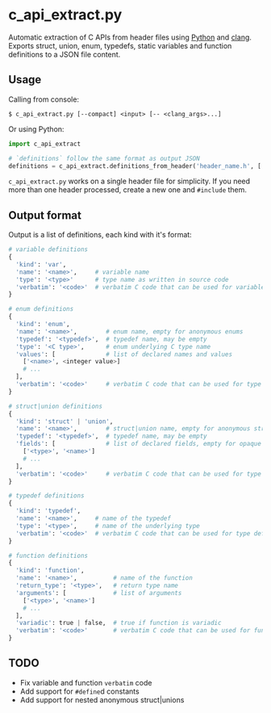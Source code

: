 # c_api_extract.py
Automatic extraction of C APIs from header files using
[Python](http://python.org/) and [clang](https://pypi.org/project/clang/).
Exports struct, union, enum, typedefs, static variables and function definitions
to a JSON file content.


## Usage
Calling from console:

    $ c_api_extract.py [--compact] <input> [-- <clang_args>...]

Or using Python:

```python
import c_api_extract

# `definitions` follow the same format as output JSON
definitions = c_api_extract.definitions_from_header('header_name.h', ['-Dlist_of_clang_args'])
```

`c_api_extract.py` works on a single header file for simplicity.
If you need more than one header processed, create a new one and `#include` them.


## Output format
Output is a list of definitions, each kind with it's format:

```python
# variable definitions
{
  'kind': 'var',
  'name': '<name>',     # variable name
  'type': '<type>'      # type name as written in source code
  'verbatim': '<code>'  # verbatim C code that can be used for variable definition
}

# enum definitions
{
  'kind': 'enum',
  'name': '<name>',        # enum name, empty for anonymous enums
  'typedef': '<typedef>',  # typedef name, may be empty
  'type': '<C type>',      # enum underlying C type name
  'values': [              # list of declared names and values
    ['<name>', <integer value>]
    # ...
  ],
  'verbatim': '<code>'     # verbatim C code that can be used for type definition
}

# struct|union definitions
{
  'kind': 'struct' | 'union',
  'name': '<name>',        # struct|union name, empty for anonymous struct|unions
  'typedef': '<typedef>',  # typedef name, may be empty
  'fields': [              # list of declared fields, empty for opaque struct|unions
    ['<type>', '<name>']
    # ...
  ],
  'verbatim': '<code>'     # verbatim C code that can be used for type definition
}

# typedef definitions
{
  'kind': 'typedef',
  'name': '<name>',     # name of the typedef
  'type': '<type>',     # name of the underlying type
  'verbatim': '<code>'  # verbatim C code that can be used for type definition
}

# function definitions
{
  'kind': 'function',
  'name': '<name>',          # name of the function
  'return_type': '<type>',   # return type name
  'arguments': [             # list of arguments
    ['<type>', '<name>']
    # ...
  ],
  'variadic': true | false,  # true if function is variadic
  'verbatim': '<code>'       # verbatim C code that can be used for function definition
}
```

## TODO
- Fix variable and function `verbatim` code
- Add support for `#define`d constants
- Add support for nested anonymous struct|unions

